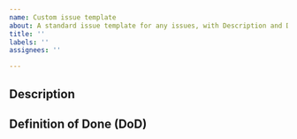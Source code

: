 ```yaml
---
name: Custom issue template
about: A standard issue template for any issues, with Description and DoD.
title: ''
labels: ''
assignees: ''

---
```


## Description
<!---Please specify the task in more details-->


## Definition of Done (DoD)
<!---What conditions must be satisfied to make this issue considered as resolved?-->
